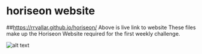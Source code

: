 # horiseon website
##https://rrvallar.github.io/horiseon/
Above is live link to website
These files make up the Horiseon Website required for the first weekly challenge.

![alt text](https://courses.bootcampspot.com/courses/2197/files/1677507/preview)